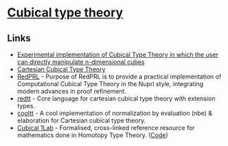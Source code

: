 # [Cubical type theory](https://ncatlab.org/nlab/show/cubical+type+theory)

## Links

- [Experimental implementation of Cubical Type Theory in which the user can directly manipulate n-dimensional cubes](https://github.com/mortberg/cubicaltt)
- [Cartesian Cubical Type Theory](https://github.com/dlicata335/cart-cube)
- [RedPRL](https://github.com/RedPRL/sml-redprl) - Purpose of RedPRL is to provide a practical implementation of Computational Cubical Type Theory in the Nuprl style, integrating modern advances in proof refinement.
- [redtt](https://github.com/RedPRL/redtt) - Core language for cartesian cubical type theory with extension types.
- [cooltt](https://github.com/RedPRL/cooltt) - A cool implementation of normalization by evaluation (nbe) & elaboration for Cartesian cubical type theory.
- [Cubical 1Lab](https://1lab.dev/) - Formalised, cross-linked reference resource for mathematics done in Homotopy Type Theory. ([Code](https://github.com/isovector/blagda))

